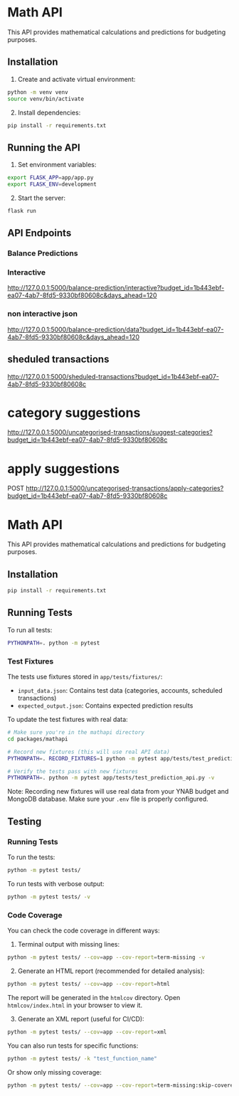 # Math API

This API provides mathematical calculations and predictions for budgeting purposes.

## Installation

1. Create and activate virtual environment:
```bash
python -m venv venv
source venv/bin/activate
```

2. Install dependencies:
```bash
pip install -r requirements.txt
```

## Running the API

1. Set environment variables:
```bash
export FLASK_APP=app/app.py
export FLASK_ENV=development
```

2. Start the server:
```bash
flask run
```

## API Endpoints

### Balance Predictions

### Interactive

http://127.0.0.1:5000/balance-prediction/interactive?budget_id=1b443ebf-ea07-4ab7-8fd5-9330bf80608c&days_ahead=120

### non interactive json

http://127.0.0.1:5000/balance-prediction/data?budget_id=1b443ebf-ea07-4ab7-8fd5-9330bf80608c&days_ahead=120

## sheduled transactions

http://127.0.0.1:5000/sheduled-transactions?budget_id=1b443ebf-ea07-4ab7-8fd5-9330bf80608c

# category suggestions

http://127.0.0.1:5000/uncategorised-transactions/suggest-categories?budget_id=1b443ebf-ea07-4ab7-8fd5-9330bf80608c

# apply suggestions

POST http://127.0.0.1:5000/uncategorised-transactions/apply-categories?budget_id=1b443ebf-ea07-4ab7-8fd5-9330bf80608c

# Math API

This API provides mathematical calculations and predictions for budgeting purposes.

## Installation

```bash
pip install -r requirements.txt
```

## Running Tests

To run all tests:
```bash
PYTHONPATH=. python -m pytest
```

### Test Fixtures

The tests use fixtures stored in `app/tests/fixtures/`:
- `input_data.json`: Contains test data (categories, accounts, scheduled transactions)
- `expected_output.json`: Contains expected prediction results

To update the test fixtures with real data:
```bash
# Make sure you're in the mathapi directory
cd packages/mathapi

# Record new fixtures (this will use real API data)
PYTHONPATH=. RECORD_FIXTURES=1 python -m pytest app/tests/test_prediction_api.py::TestPredictionApi::test_record_new_fixtures -v

# Verify the tests pass with new fixtures
PYTHONPATH=. python -m pytest app/tests/test_prediction_api.py -v
```

Note: Recording new fixtures will use real data from your YNAB budget and MongoDB database. Make sure your `.env` file is properly configured.

## Testing

### Running Tests
To run the tests:
```bash
python -m pytest tests/
```

To run tests with verbose output:
```bash
python -m pytest tests/ -v
```

### Code Coverage
You can check the code coverage in different ways:

1. Terminal output with missing lines:
```bash
python -m pytest tests/ --cov=app --cov-report=term-missing -v
```

2. Generate an HTML report (recommended for detailed analysis):
```bash
python -m pytest tests/ --cov=app --cov-report=html
```
The report will be generated in the `htmlcov` directory. Open `htmlcov/index.html` in your browser to view it.

3. Generate an XML report (useful for CI/CD):
```bash
python -m pytest tests/ --cov=app --cov-report=xml
```

You can also run tests for specific functions:
```bash
python -m pytest tests/ -k "test_function_name"
```

Or show only missing coverage:
```bash
python -m pytest tests/ --cov=app --cov-report=term-missing:skip-covered
```

